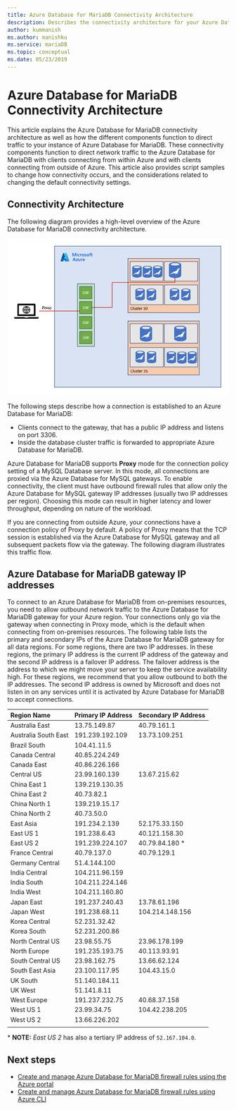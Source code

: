 ```yaml
---
title: Azure Database for MariaDB Connectivity Architecture
description: Describes the connectivity architecture for your Azure Database for MariaDB server.
author: kummanish
ms.author: manishku
ms.service: mariaDB
ms.topic: conceptual
ms.date: 05/23/2019
---
```


# Azure Database for MariaDB Connectivity Architecture
This article explains the Azure Database for MariaDB connectivity architecture as well as how the different components function to direct traffic to your instance of Azure Database for MariaDB. These connectivity components function to direct network traffic to the Azure Database for MariaDB with clients connecting from within Azure and with clients connecting from outside of Azure. This article also provides script samples to change how connectivity occurs, and the considerations related to changing the default connectivity settings.

## Connectivity Architecture
The following diagram provides a high-level overview of the Azure Database for MariaDB connectivity architecture.

![Overview of the connectivity architecture](./media/concepts-connectivity-architecture/connectivity-architecture-overview-proxy.png)

The following steps describe how a connection is established to an Azure Database for MariaDB:
* Clients connect to the gateway, that has a public IP address and listens on port 3306.
* Inside the database cluster traffic is forwarded to appropriate Azure Database for MariaDB.

Azure Database for MariaDB supports **Proxy** mode for the connection policy setting of a MySQL Database server. In this mode, all connections are proxied via the Azure Database for MySQL gateways. To enable connectivity, the client must have outbound firewall rules that allow only the Azure Database for MySQL gateway IP addresses (usually two IP addresses per region). Choosing this mode can result in higher latency and lower throughput, depending on nature of the workload.

If you are connecting from outside Azure, your connections have a connection policy of Proxy by default. A policy of Proxy means that the TCP session is established via the Azure Database for MySQL gateway and all subsequent packets flow via the gateway. The following diagram illustrates this traffic flow.

## Azure Database for MariaDB gateway IP addresses
To connect to an Azure Database for MariaDB from on-premises resources, you need to allow outbound network traffic to the Azure Database for MariaDB gateway for your Azure region. Your connections only go via the gateway when connecting in Proxy mode, which is the default when connecting from on-premises resources.
The following table lists the primary and secondary IPs of the Azure Database for MariaDB gateway for all data regions. For some regions, there are two IP addresses. In these regions, the primary IP address is the current IP address of the gateway and the second IP address is a failover IP address. The failover address is the address to which we might move your server to keep the service availability high. For these regions, we recommend that you allow outbound to both the IP addresses. The second IP address is owned by Microsoft and does not listen in on any services until it is activated by Azure Database for MariaDB to accept connections.

| **Region Name** | **Primary IP Address** | **Secondary IP Address** |
|:----------------|:-------------|:------------------------|
| Australia East | 13.75.149.87 | 40.79.161.1 |
| Australia South East | 191.239.192.109 | 13.73.109.251 |
| Brazil South | 104.41.11.5 | |
| Canada Central | 40.85.224.249 | |
| Canada East | 40.86.226.166 | |
| Central US | 23.99.160.139 | 13.67.215.62 |
| China East 1 | 139.219.130.35 | |
| China East 2 | 40.73.82.1 | |
| China North 1 | 139.219.15.17 | |
| China North 2 | 40.73.50.0 | |
| East Asia | 191.234.2.139 | 52.175.33.150 |
| East US 1 | 191.238.6.43 | 40.121.158.30 |
| East US 2 | 191.239.224.107 | 40.79.84.180 * |
| France Central | 40.79.137.0 | 40.79.129.1 |
| Germany Central | 51.4.144.100 | |
| India Central | 104.211.96.159 | |
| India South | 104.211.224.146 | |
| India West | 104.211.160.80 | |
| Japan East | 191.237.240.43 | 13.78.61.196 |
| Japan West | 191.238.68.11 | 104.214.148.156 |
| Korea Central | 52.231.32.42 | |
| Korea South | 52.231.200.86 |  |
| North Central US | 23.98.55.75 | 23.96.178.199 |
| North Europe | 191.235.193.75 | 40.113.93.91 |
| South Central US | 23.98.162.75 | 13.66.62.124 |
| South East Asia | 23.100.117.95 | 104.43.15.0 |
| UK South | 51.140.184.11 | |
| UK West | 51.141.8.11| |
| West Europe | 191.237.232.75 | 40.68.37.158 |
| West US 1 | 23.99.34.75 | 104.42.238.205 |
| West US 2 | 13.66.226.202 | |
||||

\* **NOTE:** *East US 2* has also a tertiary IP address of `52.167.104.0`.

## Next steps

* [Create and manage Azure Database for MariaDB firewall rules using the Azure portal](./howto-manage-firewall-using-portal.md)
* [Create and manage Azure Database for MariaDB firewall rules using Azure CLI](./howto-manage-firewall-using-cli.md)
